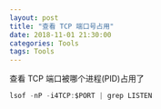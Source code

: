```yaml
---
layout: post
title: "查看 TCP 端口号占用"
date: 2018-11-01 21:30:00
categories: Tools
tags: Tools
---
```


<!--more-->
查看 TCP 端口被哪个进程(PID)占用了

```go
lsof -nP -i4TCP:$PORT | grep LISTEN
```